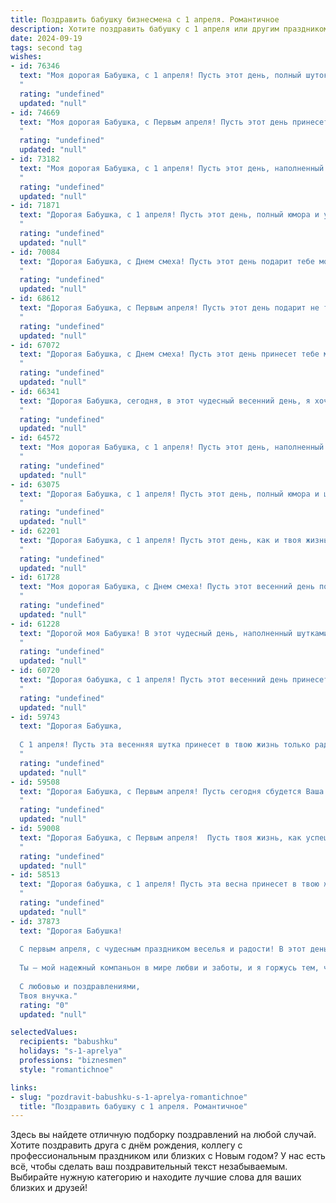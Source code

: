 ```yaml
---
title: Поздравить бабушку бизнесмена с 1 апреля. Романтичное
description: Хотите поздравить бабушку с 1 апреля или другим праздником? Наш ИИ создаст незабываемое поздравление, а вы обязательно выделитесь среди других.  
date: 2024-09-19
tags: second tag
wishes:
- id: 76346
  text: "Моя дорогая Бабушка, с 1 апреля! Пусть этот день, полный шуток и веселья, принесет Вам море  радости и улыбок, как Ваш бизнес приносит  успех и процветание.  Я  люблю Вас  и  счастлив  иметь  такую  удивительную  женщину  в  своей  жизни!
  "
  rating: "undefined"
  updated: "null"
- id: 74669
  text: "Моя дорогая Бабушка, с Первым апреля! Пусть этот день принесет тебе столько же радости и легкости, сколько ты приносишь в нашу жизнь.  Пусть твое сердце всегда будет переполнено любовью, а твой бизнес  процветает. Желаю тебе весеннего настроения, ярких красок в жизни и вечной молодости.
  "
  rating: "undefined"
  updated: "null"
- id: 73182
  text: "Моя дорогая Бабушка, с 1 апреля! Пусть этот день, наполненный шутками и весельем, станет для тебя ярким началом весны, а все твои  бизнес-проекты будут успешными и приносят только радость!  Ты - моя любимая Бабушка, и я  тебя очень люблю!
  "
  rating: "undefined"
  updated: "null"
- id: 71871
  text: "Дорогая Бабушка, с 1 апреля! Пусть этот день, полный юмора и улыбок, принесет тебе столько же радости, сколько ты приносишь нам своей заботой и любовью.  Ты – самая  удивительная бизнес-леди,  которая  вдохновляет  нас  своей  силой  и  непоколебимой  волей.  Пусть  твои  дела  процветают,  а  душа  остается  молодой  и  светлой!
  "
  rating: "undefined"
  updated: "null"
- id: 70084
  text: "Дорогая Бабушка, с Днем смеха! Пусть этот день подарит тебе море улыбок и задорного веселья, как в твои юные годы. Ты всегда была для меня примером настоящего бизнесмена -  умной, решительной и целеустремленной.  Пусть же и в этот день удача будет на твоей стороне, а успех преследует тебя повсюду!  Я очень люблю тебя!
  "
  rating: "undefined"
  updated: "null"
- id: 68612
  text: "Дорогая Бабушка, с Первым апреля! Пусть этот день подарит не только улыбки, но и чуточку романтики.  В твоем сердце, как в настоящем бизнесе, всегда царит смекалка и удача.  Желаю тебе, чтобы каждый день был наполнен счастьем и любовью, как сделка с выгодными условиями.
  "
  rating: "undefined"
  updated: "null"
- id: 67072
  text: "Дорогая Бабушка, с Днем смеха! Пусть этот день принесет тебе море улыбок, светлых мыслей и радостных встреч. Ты – настоящий бизнесмен по жизни, и пусть твоя проницательность и удача всегда будут с тобой. Желаю тебе крепкого здоровья,  неиссякаемого оптимизма и волшебного настроения!
  "
  rating: "undefined"
  updated: "null"
- id: 66341
  text: "Дорогая Бабушка, сегодня, в этот чудесный весенний день, я хочу выразить Вам свою бесконечную любовь и признательность. Пусть Ваш бизнес процветает, как первые весенние цветы, а каждый день наполняется яркими красками и приятными сюрпризами! С 1 апреля!
  "
  rating: "undefined"
  updated: "null"
- id: 64572
  text: "Моя дорогая Бабушка, с 1 апреля! Пусть этот день, наполненный весенним теплом и улыбками, станет началом нового, яркого этапа в твоей жизни. Твоя деловая хватка и смекалка всегда поражали меня, и пусть твоя бизнес-интуиция никогда не подводит! Я желаю тебе успехов во всех начинаниях, а главное - пусть в твоей жизни всегда будет место для любви, радости и тепла.
  "
  rating: "undefined"
  updated: "null"
- id: 63075
  text: "Дорогая Бабушка, с 1 апреля! Пусть этот день, полный юмора и шуток, подарит тебе море улыбок и радости. Желаю тебе, как настоящему бизнесмену, всегда оставаться на коне, удачно заключать сделки (с судьбой, конечно же!), и чтобы все твои желания воплощались в реальность. С любовью и теплом!
  "
  rating: "undefined"
  updated: "null"
- id: 62201
  text: "Дорогая Бабушка, с 1 апреля! Пусть этот день, как и твоя жизнь, будет наполнен не только яркими красками, но и щедрыми плодами твоей бизнес-империи.  Желаю тебе неисчерпаемой энергии, новых вдохновляющих проектов и, конечно же, крепкого здоровья,  чтобы ты могла наслаждаться успехами и радостями жизни, как настоящая королева бизнес-мира!
  "
  rating: "undefined"
  updated: "null"
- id: 61728
  text: "Моя дорогая Бабушка, с Днем смеха! Пусть этот весенний день подарит тебе столько же радости и тепла, сколько ты даришь нам своим неиссякаемым оптимизмом и любовью. Ты  —  не только мудрая и любящая бабушка, но и успешный бизнесмен, настоящий пример целеустремленности и  уверенности. Желаю тебе, чтобы все твои начинания были успешными, а жизнь полна  ярких  и счастливых моментов!
  "
  rating: "undefined"
  updated: "null"
- id: 61228
  text: "Дорогой моя Бабушка! В этот чудесный день, наполненный шутками и смехом, я хочу пожелать тебе, самой обаятельной бизнес-леди, чтобы твоя жизнь была полна ярких моментов,  радости и успеха! Пусть каждый день приносит новые победы, а твой талант и харизма всегда вдохновляют  всех вокруг!
  "
  rating: "undefined"
  updated: "null"
- id: 60720
  text: "Дорогая бабушка, с 1 апреля! Пусть этот весенний день принесет тебе столько же ярких моментов, сколько радости ты дарила своим близким. Твоя деловая хватка и остроумие  — вдохновение для нас. Желаю тебе лёгкости, счастья и море любви!
  "
  rating: "undefined"
  updated: "null"
- id: 59743
  text: "Дорогая Бабушка,
  
  С 1 апреля! Пусть эта весенняя шутка принесет в твою жизнь только радость, любовь и удачу! Ты — настоящий бизнесмен, умеющий строить свою жизнь, как успешный проект. Пусть каждый день будет полон новых, ярких идей и побед!
  "
  rating: "undefined"
  updated: "null"
- id: 59508
  text: "Дорогая Бабушка, с Первым апреля! Пусть сегодня сбудется Ваша самая заветная бизнес-мечта, а удача улыбнется Вам так же ярко, как весеннее солнце. Желаю Вам море позитивных эмоций, любви и процветания!
  "
  rating: "undefined"
  updated: "null"
- id: 59008
  text: "Дорогая Бабушка, с Первым апреля!  Пусть твоя жизнь, как успешный бизнес, будет наполнена  яркими, прибыльными идеями, удачными проектами и бесконечной любовью!
  "
  rating: "undefined"
  updated: "null"
- id: 58513
  text: "Дорогая бабушка, с 1 апреля! Пусть эта весна принесет в твою жизнь столько же ярких и неожиданных моментов, сколько бизнес-идей ты воплотила в реальность. Желаю тебе  радости, вдохновения и теплоты, чтобы  каждый день был наполнен счастьем и любовью! 💖
  "
  rating: "undefined"
  updated: "null"
- id: 37873
  text: "Дорогая Бабушка!
  
  С первым апреля, с чудесным праздником веселья и радости! В этот день желаю тебе, как истинному бизнесмену, получить самые прибыльные эмоции и наполнение радостью каждым мгновением. Пусть жизнь дарит тебе яркие моменты, как самые успешные сделки, а смех звучит, как музыка, наполняя сердце счастьем.
  
  Ты – мой надежный компаньон в мире любви и заботы, и я горжусь тем, что могу называть тебя своей бабушкой. Пусть в твоем бизнесе счастья не будет границ, а расходы на печаль окажутся сведенными к нулю. Люблю тебя нежно и бесконечно!
  
  С любовью и поздравлениями,
  Твоя внучка."
  rating: "0"
  updated: "null"

selectedValues:
  recipients: "babushku"
  holidays: "s-1-aprelya"
  professions: "biznesmen"
  style: "romantichnoe"

links:
- slug: "pozdravit-babushku-s-1-aprelya-romantichnoe"
  title: "Поздравить бабушку с 1 апреля. Романтичное"
---
```


Здесь вы найдете отличную подборку поздравлений на любой случай. 
Хотите поздравить друга с днём рождения, коллегу с профессиональным праздником или близких с Новым годом? У нас есть всё, чтобы сделать ваш поздравительный текст незабываемым. Выбирайте нужную категорию и находите лучшие слова для ваших близких и друзей!
